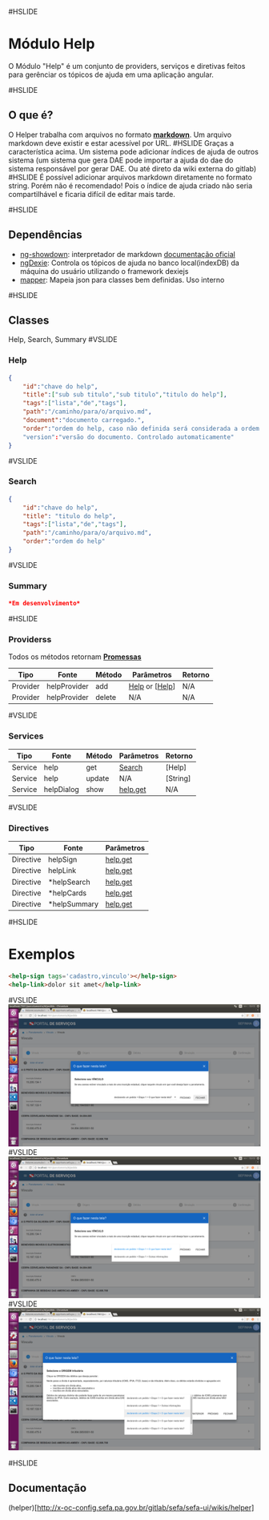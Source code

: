 #HSLIDE
# Módulo Help
O Módulo "Help" é um conjunto de providers, serviços e
diretivas feitos para gerênciar os tópicos de ajuda
em uma aplicação angular. 

#HSLIDE
## O que é?
O Helper trabalha com arquivos no formato **[markdown](https://guides.github.com/features/mastering-markdown/)**. Um arquivo
markdown deve existir e estar acessível por URL.
#HSLIDE
Graças a característica acima. Um sistema pode adicionar índices de ajuda
de outros sistema (um sistema que gera DAE pode importar a ajuda do dae do sistema responsável por gerar DAE. Ou até direto da wiki externa do gitlab)
#HSLIDE
É possível adicionar arquivos markdown diretamente no formato string. Porém não é recomendado! Pois
o índice de ajuda criado não seria compartilhável e ficaria difícil de editar mais tarde.


#HSLIDE
## Dependências
- [ng-showdown](http://x-oc-config.sefa.pa.gov.br/gitlab/sefa/sefa-ui/wikis/showdown): interpretador de markdown [documentação oficial](https://github.com/showdownjs/ng-showdown)
- [ngDexie](http://x-oc-config.sefa.pa.gov.br/gitlab/sefa/sefa-ui/wikis/dexie): Controla os tópicos de ajuda no banco local(indexDB) da máquina do usuário utilizando o framework dexiejs
- [mapper](#): Mapeia json para classes bem definidas. Uso interno

#HSLIDE
## Classes
Help, Search, Summary
#VSLIDE
### Help
``` json
{
    "id":"chave do help",
    "title":["sub sub titulo","sub titulo","titulo do help"],
    "tags":["lista","de","tags"],
    "path":"/caminho/para/o/arquivo.md",
    "document":"documento carregado.",
    "order":"ordem do help, caso não definida será considerada a ordem de inserção na base"
    "version":"versão do documento. Controlado automaticamente"
}
```
#VSLIDE
### Search
``` json
{
    "id":"chave do help",
    "title": "titulo do help",
    "tags":["lista","de","tags"],
    "path":"/caminho/para/o/arquivo.md",
    "order":"ordem do help"
}
```
#VSLIDE
### Summary
``` json
*Em desenvolvimento*
```
#HSLIDE
### Providerss 
Todos os métodos retornam [**Promessas**](https://developer.mozilla.org/pt-BR/docs/Web/JavaScript/Reference/Global_Objects/Promise)

Tipo      | Fonte        | Método | Parâmetros                        | Retorno
--------- | ------------ | ------ | --------------------------------- | -----------
Provider  | helpProvider | add    | [Help]() or [[Help]()]            | N/A
Provider  | helpProvider | delete | N/A                               | N/A


#VSLIDE
### Services
Tipo      | Fonte        | Método | Parâmetros                        | Retorno
--------- | ------------ | ------ | --------------------------------- | -----------
Service   | help         | get    | [Search]()                        | [Help]    
Service   | help         | update | N/A                               | [String]
Service   | helpDialog   | show   | [help.get]()      | N/A
  
#VSLIDE
### Directives
Tipo      | Fonte        | Parâmetros                       
--------- | ------------ | -----------------------------
Directive | helpSign     | [help.get]() 
Directive | helpLink     | [help.get]() 
Directive | *helpSearch  | [help.get]() 
Directive | *helpCards   | [help.get]()
Directive | *helpSummary | [help.get]()


#HSLIDE
# Exemplos
``` html
<help-sign tags='cadastro,vinculo'></help-sign>
<help-link>dolor sit amet</help-link>
```
#VSLIDE
![dialog](dialog.png)
#VSLIDE
![dialogbusca](dialogbusca.png)
#VSLIDE
![dialogddl](dialogddl.png)

#HSLIDE
## Documentação
(helper)[http://x-oc-config.sefa.pa.gov.br/gitlab/sefa/sefa-ui/wikis/helper]
